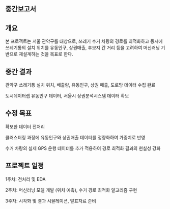 ## 중간보고서 

## 개요
본 프로젝트는 서울 관악구를 대상으로, 쓰레기 수거 차량의 경로를 최적화하고 동시에 쓰레기통의 설치 위치를 유동인구, 상권매출, 후보지 간 거리 등을 고려하여 머신러닝 기반으로 재설계하는 것을 목표로 한다. 

## 중간 결과

관악구 쓰레기통 설치 위치, 배출량, 유동인구, 상권 매출, 도로망 데이터 수집 완료

도시데이터랩 유동인구 데이터, 서울시 상권분석시스템 데이터 확보

## 수정 목표

확보한 데이터 전처리

클러스터링 과정에 유동인구와 상권매출 데이터를 정량화하여 가중치로 반영

수거 차량의 실제 GPS 운행 데이터를 추가 적용하여 경로 최적화 결과의 현실성 강화

## 프로젝트 일정  

1주차: 전처리 및 EDA 

2주차: 머신러닝 모델 개발 (위치 예측), 수거 경로 최적화 알고리즘 구현 

3주차: 시각화 및 결과 시뮬레이션, 발표자료 준비 
